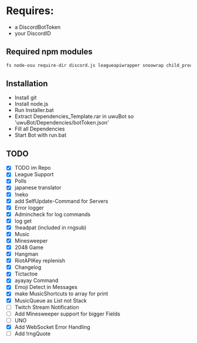 # Requires:
* a DiscordBotToken
* your DiscordID

## Required npm modules
```sh
fs node-osu require-dir discord.js leagueapiwrapper snoowrap child_process @vitalets/google-translate-api ffmpeg-binaries@3.2.2-3 ffmpeg-static ytdl-core-discord @discord.js/opus ytpl ws minimist
```

## Installation
* Install git
* Install node.js
* Run Installer.bat
* Extract Dependencies_Template.rar in uwuBot so 'uwuBot/Dependencies/botToken.json'
* Fill all Dependencies
* Start Bot with run.bat

## TODO
- [x] TODO im Repo
- [x] League Support
- [x] Polls
- [x] japanese translator
- [x] !neko
- [x] add SelfUpdate-Command for Servers
- [x] Error logger
- [x] Admincheck for log commands
- [x] log get
- [x] !headpat (included in rngsub)
- [x] Music
- [x] Minesweeper
- [x] 2048 Game
- [x] Hangman
- [x] RiotAPIKey replenish
- [x] Changelog
- [x] Tictactoe
- [x] ayayay Command
- [x] Emoji Detect in Messages
- [x] make MusicShortcuts to array for print
- [x] MusicQueue as List not Stack
- [ ] Twitch Stream Notification
- [ ] Add Minesweeper support for bigger Fields
- [ ] UNO
- [x] Add WebSocket Error Handling
- [ ] Add !rngQuote
